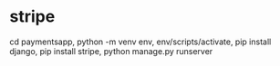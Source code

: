 # stripe
cd paymentsapp, python -m venv env, env/scripts/activate, pip install django, pip install stripe, python manage.py runserver
